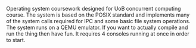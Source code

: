 Operating system coursework designed for UoB concurrent computing course.
The system is based on the POSIX standard and implements many of the system calls required for IPC and some basic file system operations.
The system runs on a QEMU emulator.
If you want to actually compile and run the thing then have fun. It requires 4 consoles running at once in order to start.
